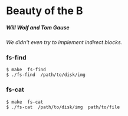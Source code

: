 # Beauty of the B

##### Will Wolf and Tom Gause

_We didn't even try to implement indirect blocks._

### fs-find

    $ make  fs-find
    $ ./fs-find  /path/to/disk/img

### fs-cat

    $ make  fs-cat
    $ ./fs-cat  /path/to/disk/img  path/to/file
